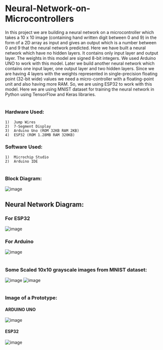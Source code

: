 # Neural-Network-on-Microcontrollers

In this project we are building a neural network on a microcontroller which takes a 10 x 10 image (containing hand written digit between 0 and 9) in the form of a 2D array as input and gives an output which is a number between 0 and 9 that the neural network predicted. Here we have built a neural network which have no hidden layers. It contains only input layer and output layer. The weights in this model are signed 8-bit integers. We used Arduino UNO to work with this model.
Later we build another neural network which contains one input layer, one output layer and two hidden layers. 
Since we are having 4 layers with the weights represented in single-precision floating point (32-bit wide) values we need a micro-controller with a floating-point unit and also having more RAM.
So, we are using ESP32 to work with this model.
Here we are using MNIST dataset for training the neural network in Python using TensorFlow and Keras libraries.

#
### Hardware Used:
    1)  Jump Wires
    2)  7-Segment Display
    3)  Arduino Uno (ROM 32KB RAM 2KB)
    4)  ESP32 (ROM 1.28MB RAM 320KB)

### Software Used:
    1)  Microchip Studio
    2)  Arduino IDE

#
### Block Diagram:
![image](https://user-images.githubusercontent.com/84563214/121001085-8a150a80-c7a8-11eb-89af-cb7b0008b34c.png)

## Neural Network Diagram:
### For ESP32
![image](https://user-images.githubusercontent.com/84563214/121002018-83d35e00-c7a9-11eb-95f2-27616281a706.png)

### For Arduino
![image](https://user-images.githubusercontent.com/84563214/121002525-0fe58580-c7aa-11eb-9056-ec8e76a65607.png)

#
### Some Scaled 10x10 grayscale images from MNIST dataset:
![image](https://user-images.githubusercontent.com/84563214/121003263-f7c23600-c7aa-11eb-919d-afe740f3eb0e.png)
![image](https://user-images.githubusercontent.com/84563214/121003288-014b9e00-c7ab-11eb-8a88-964d84324cb4.png)

#
### Image of a Prototype:

#### ARDUINO UNO
![image](https://user-images.githubusercontent.com/84563214/121003748-820a9a00-c7ab-11eb-8cc4-1b68b5024c51.png)

 
#### ESP32
![image](https://user-images.githubusercontent.com/84563214/121003727-7b7c2280-c7ab-11eb-9537-a75fb0328df2.png)
























